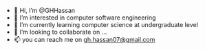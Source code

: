 - 👋 Hi, I’m @GHHassan
- 👀 I’m interested in computer software engineering
- 🌱 I’m currently learning computer science at undergraduate level
- 💞️ I’m looking to collaborate on ...
- 📫 you can reach me on gh.hassan07@gmail.com

<!---
GHHassan/GHHassan is a ✨ special ✨ repository because its `README.md` (this file) appears on your GitHub profile.
You can click the Preview link to take a look at your changes.
--->
